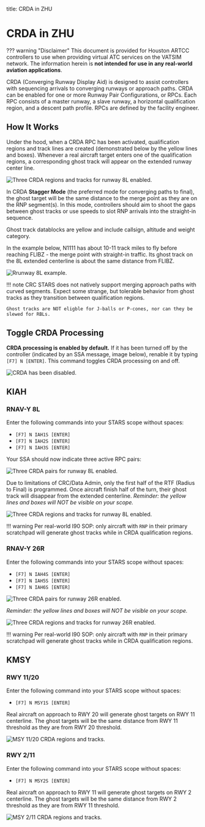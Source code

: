 title: CRDA in ZHU
# CRDA in ZHU

??? warning "Disclaimer"
    This document is provided for Houston ARTCC controllers to use when providing virtual ATC services on the VATSIM network. The information herein is **not intended for use in any real-world aviation applications**.

CRDA (Converging Runway Display Aid) is designed to assist controllers with sequencing arrivals to converging runways or approach paths. CRDA can be enabled for one or more Runway Pair Configurations, or RPCs. Each RPC consists of a master runway, a slave runway, a horizontal qualification region, and a descent path profile. RPCs are defined by the facility engineer.

## How It Works
Under the hood, when a CRDA RPC has been activated, qualification regions and track lines are created (demonstrated below by the yellow lines and boxes). Whenever a real aircraft target enters one of the qualification regions, a corresponding ghost track will appear on the extended runway center line.

![Three CRDA regions and tracks for runway 8L enabled.](../assets/crda3.png)

In CRDA **Stagger Mode** (the preferred mode for converging paths to final), the ghost target will be the same distance to the merge point as they are on the RNP segment(s). In this mode, controllers should aim to shoot the gaps between ghost tracks or use speeds to slot RNP arrivals into the straight-in sequence.

Ghost track datablocks are yellow and include callsign, altitude and weight category.

In the example below, N1111 has about 10-11 track miles to fly before reaching FLIBZ - the merge point with straight-in traffic. Its ghost track on the 8L extended centerline is about the same distance from FLIBZ.

![Rrunway 8L example.](../assets/crda4.png)

!!! note
    CRC STARS does not natively support merging approach paths with curved segments. Expect some strange, but tolerable behavior from ghost tracks as they transition between qualification regions.
    
    Ghost tracks are NOT eligble for J-balls or P-cones, nor can they be slewed for RBLs.

## Toggle CRDA Processing
**CRDA processing is enabled by default.** If it has been turned off by the controller (indicated by an SSA message, image below), renable it by typing `[F7] N [ENTER]`. This command toggles CRDA processing on and off.

![CRDA has been disabled.](../assets/crda1.png)

## KIAH
### RNAV-Y 8L
Enter the following commands into your STARS scope without spaces:

- `[F7] N IAH1S [ENTER]`
- `[F7] N IAH2S [ENTER]`
- `[F7] N IAH3S [ENTER]`

Your SSA should now indicate three active RPC pairs:

![Three CRDA pairs for runway 8L enabled.](../assets/crda2.png)

Due to limitations of CRC/Data Admin, only the first half of the RTF (Radius to Final) is programmed. Once aircraft finish half of the turn, their ghost track will disappear from the extended centerline. *Reminder: the yellow lines and boxes will NOT be visible on your scope.*

![Three CRDA regions and tracks for runway 8L enabled.](../assets/crda5.png)

!!! warning
    Per real-world I90 SOP: only aircraft with `RNP` in their primary scratchpad will generate ghost tracks while in CRDA qualification regions.

### RNAV-Y 26R
Enter the following commands into your STARS scope without spaces:

- `[F7] N IAH4S [ENTER]`
- `[F7] N IAH5S [ENTER]`
- `[F7] N IAH6S [ENTER]`

![Three CRDA pairs for runway 26R enabled.](../assets/crda7.png)

*Reminder: the yellow lines and boxes will NOT be visible on your scope.*

![Three CRDA regions and tracks for runway 26R enabled.](../assets/crda6.png)

!!! warning
    Per real-world I90 SOP: only aircraft with `RNP` in their primary scratchpad will generate ghost tracks while in CRDA qualification regions.

## KMSY
### RWY 11/20
Enter the following command into your STARS scope without spaces:

- `[F7] N MSY1S [ENTER]`

Real aircraft on approach to RWY 20 will generate ghost targets on RWY 11 centerline. The ghost targets will be the same distance from RWY 11 threshold as they are from RWY 20 threshold.

![MSY 11/20 CRDA regions and tracks.](../assets/crda8.png)

### RWY 2/11
Enter the following command into your STARS scope without spaces:

- `[F7] N MSY2S [ENTER]`

Real aircraft on approach to RWY 11 will generate ghost targets on RWY 2 centerline. The ghost targets will be the same distance from RWY 2 threshold as they are from RWY 11 threshold.

![MSY 2/11 CRDA regions and tracks.](../assets/crda9.png)
